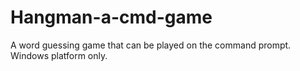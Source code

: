 # Hangman-a-cmd-game
A word guessing game that can be played on the command prompt. Windows platform only.
